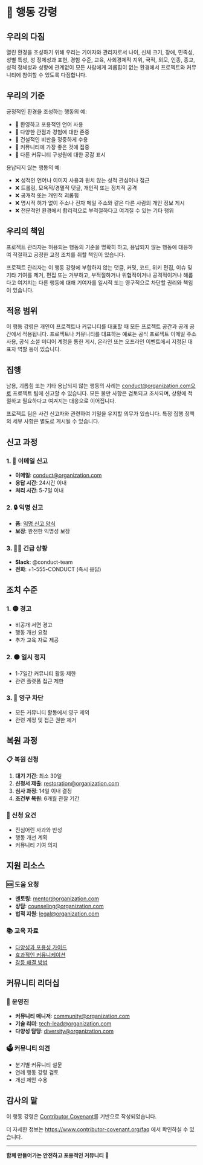 # 🤝 행동 강령

## 우리의 다짐

열린 환경을 조성하기 위해 우리는 기여자와 관리자로서 나이, 신체 크기, 장애, 민족성, 성별 특성, 성 정체성과 표현, 경험 수준, 교육, 사회경제적 지위, 국적, 외모, 인종, 종교, 성적 정체성과 성향에 관계없이 모든 사람에게 괴롭힘이 없는 환경에서 프로젝트와 커뮤니티에 참여할 수 있도록 다짐합니다.

## 우리의 기준

긍정적인 환경을 조성하는 행동의 예:

* 🤝 환영하고 포용적인 언어 사용
* 🎯 다양한 관점과 경험에 대한 존중
* 🙏 건설적인 비판을 정중하게 수용
* 🌟 커뮤니티에 가장 좋은 것에 집중
* 👥 다른 커뮤니티 구성원에 대한 공감 표시

용납되지 않는 행동의 예:

* ❌ 성적인 언어나 이미지 사용과 원치 않는 성적 관심이나 접근
* ❌ 트롤링, 모욕적/경멸적 댓글, 개인적 또는 정치적 공격
* ❌ 공개적 또는 개인적 괴롭힘
* ❌ 명시적 허가 없이 주소나 전자 메일 주소와 같은 다른 사람의 개인 정보 게시
* ❌ 전문적인 환경에서 합리적으로 부적절하다고 여겨질 수 있는 기타 행위

## 우리의 책임

프로젝트 관리자는 허용되는 행동의 기준을 명확히 하고, 용납되지 않는 행동에 대응하여 적절하고 공정한 교정 조치를 취할 책임이 있습니다.

프로젝트 관리자는 이 행동 강령에 부합하지 않는 댓글, 커밋, 코드, 위키 편집, 이슈 및 기타 기여를 제거, 편집 또는 거부하고, 부적절하거나 위협적이거나 공격적이거나 해롭다고 여겨지는 다른 행동에 대해 기여자를 일시적 또는 영구적으로 차단할 권리와 책임이 있습니다.

## 적용 범위

이 행동 강령은 개인이 프로젝트나 커뮤니티를 대표할 때 모든 프로젝트 공간과 공개 공간에서 적용됩니다. 프로젝트나 커뮤니티를 대표하는 예로는 공식 프로젝트 이메일 주소 사용, 공식 소셜 미디어 계정을 통한 게시, 온라인 또는 오프라인 이벤트에서 지정된 대표자 역할 등이 있습니다.

## 집행

남용, 괴롭힘 또는 기타 용납되지 않는 행동의 사례는 conduct@organization.com으로 프로젝트 팀에 신고할 수 있습니다. 모든 불만 사항은 검토되고 조사되며, 상황에 적절하고 필요하다고 여겨지는 대응으로 이어집니다.

프로젝트 팀은 사건 신고자와 관련하여 기밀을 유지할 의무가 있습니다. 특정 집행 정책의 세부 사항은 별도로 게시될 수 있습니다.

## 신고 과정

### 1. 📧 이메일 신고
- **이메일**: conduct@organization.com
- **응답 시간**: 24시간 이내
- **처리 시간**: 5-7일 이내

### 2. 🔒 익명 신고
- **폼**: [익명 신고 양식](https://forms.organization.com/conduct)
- **보장**: 완전한 익명성 보장

### 3. 🏃‍♂️ 긴급 상황
- **Slack**: @conduct-team
- **전화**: +1-555-CONDUCT (즉시 응답)

## 조치 수준

### 1. 🟡 경고
- 비공개 서면 경고
- 행동 개선 요청
- 추가 교육 자료 제공

### 2. 🟠 일시 정지
- 1-7일간 커뮤니티 활동 제한
- 관련 플랫폼 접근 제한

### 3. 🔴 영구 차단
- 모든 커뮤니티 활동에서 영구 제외
- 관련 계정 및 접근 권한 제거

## 복원 과정

### 📋 복원 신청
1. **대기 기간**: 최소 30일
2. **신청서 제출**: restoration@organization.com
3. **심사 과정**: 14일 이내 결정
4. **조건부 복원**: 6개월 관찰 기간

### 📝 신청 요건
- 진심어린 사과와 반성
- 행동 개선 계획
- 커뮤니티 기여 의지

## 지원 리소스

### 🆘 도움 요청
- **멘토링**: mentor@organization.com
- **상담**: counseling@organization.com
- **법적 지원**: legal@organization.com

### 📚 교육 자료
- [다양성과 포용성 가이드](https://guide.organization.com/diversity)
- [효과적인 커뮤니케이션](https://guide.organization.com/communication)
- [갈등 해결 방법](https://guide.organization.com/conflict-resolution)

## 커뮤니티 리더십

### 👥 운영진
- **커뮤니티 매니저**: community@organization.com
- **기술 리더**: tech-lead@organization.com
- **다양성 담당**: diversity@organization.com

### 🗳️ 커뮤니티 의견
- 분기별 커뮤니티 설문
- 연례 행동 강령 검토
- 개선 제안 수용

## 감사의 말

이 행동 강령은 [Contributor Covenant](https://www.contributor-covenant.org)를 기반으로 작성되었습니다.

더 자세한 정보는 https://www.contributor-covenant.org/faq 에서 확인하실 수 있습니다.

---

**함께 만들어가는 안전하고 포용적인 커뮤니티** 🌈 